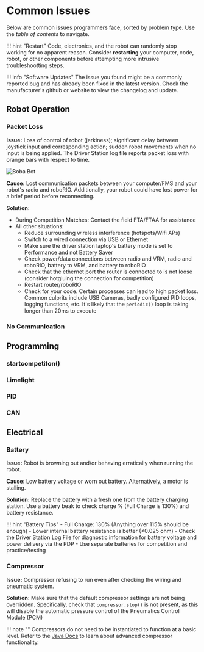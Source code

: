 # Common Issues

Below are common issues programmers face, sorted by problem type. Use the *table of contents* to navigate.

!!! hint "Restart"
	Code, electronics, and the robot can randomly stop working for no apparent reason. Consider **restarting** your computer, code, robot, or other components before attempting more intrusive troubleshootting steps.

!!! info "Software Updates"
	The issue you found might be a commonly reported bug and has already been fixed in the latest version. Check the manufacturer's github or website to view the changelog and update.

## Robot Operation
### Packet Loss
**Issue:** Loss of control of robot (jerkiness); significant delay between joystick input and corresponding action; sudden robot movements when no input is being applied. The Driver Station log file reports packet loss with orange bars with respect to time.

![Boba Bot](https://www.chiefdelphi.com/uploads/default/original/3X/b/7/b742b68df1409ddb1de0390b6493b83c028f46c8.jpeg)

**Cause:** Lost communication packets between your computer/FMS and your robot's radio and roboRIO. Additionally, your robot could have lost power for a brief period before reconnecting.

**Solution:**

- During Competition Matches: Contact the field FTA/FTAA for assistance
-  All other situations:
	- Reduce surrounding wireless interference (hotspots/Wifi APs)
	- Switch to a wired connection via USB or Ethernet		
	- Make sure the driver station laptop's battery mode is set to Performance and not Battery Saver
	- Check power/data connections between radio and VRM, radio and roboRIO, battery to VRM, and battery to roboRIO
	- Check that the ethernet port the router is connected to is not loose (consider hotgluing the connection for competition)
	- Restart router/roboRIO
	- Check for your code. Certain processes can lead to high packet loss. Common culprits include USB Cameras, badly configured PID loops, logging functions, etc. It's likely that the `periodic()` loop is taking longer than 20ms to execute

### No Communication

## Programming
### startcompetiton()
### Limelight
### PID
### CAN

## Electrical
### Battery
**Issue:** Robot is browning out and/or behaving erratically when running the robot.

**Cause:** Low battery voltage or worn out battery. Alternatively, a motor is stalling.

**Solution:** Replace the battery with a fresh one from the battery charging station. Use a battery beak to check charge % (Full Charge is 130%) and battery resistance. 

!!! hint "Battery Tips"
	- Full Charge: 130% (Anything over 115% should be enough)
	- Lower internal battery resistance is better (<0.025 ohm)
	- Check the Driver Station Log File for diagnostic information for battery voltage and power delivery via the PDP
	- Use separate batteries for competition and practice/testing
	

### Compressor
**Issue:** Compressor refusing to run even after checking the wiring and pneumatic system.

**Solution:** Make sure that the default compressor settings are not being overridden. Specifically, check that `compressor.stop()` is not present, as this will disable the automatic pressure control of the Pneumatics Control Module (PCM)

!!! note ""
	Compressors do not need to be instantiated to function at a basic level. Refer to the [Java Docs](https://first.wpi.edu/FRC/roborio/beta/docs/java/edu/wpi/first/wpilibj/Compressor.html) to learn about advanced compressor functionality.